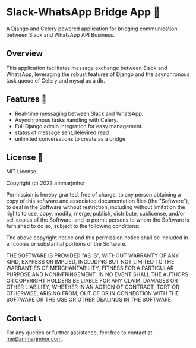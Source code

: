 
# Slack-WhatsApp Bridge App 🌉

A Django and Celery powered application for bridging communication between Slack and WhatsApp API Business.

## Overview

This application facilitates message exchange between Slack and WhatsApp, leveraging the robust features of Django and the asynchronous task queue of Celery and mysql as a db.



## Features 🤩

- Real-time messaging between Slack and WhatsApp.
- Asynchronous tasks handling with Celery.
- Full Django admin integration for easy management.
- status of message sent,delevired,read
- unlimited conversations to create as a bridge

## License 🪪

MIT License

Copyright (c) 2023 ammarjmhor

Permission is hereby granted, free of charge, to any person obtaining a copy of this software and associated documentation files (the "Software"), to deal in the Software without restriction, including without limitation the rights to use, copy, modify, merge, publish, distribute, sublicense, and/or sell copies of the Software, and to permit persons to whom the Software is furnished to do so, subject to the following conditions:

The above copyright notice and this permission notice shall be included in all copies or substantial portions of the Software.

THE SOFTWARE IS PROVIDED "AS IS", WITHOUT WARRANTY OF ANY KIND, EXPRESS OR IMPLIED, INCLUDING BUT NOT LIMITED TO THE WARRANTIES OF MERCHANTABILITY, FITNESS FOR A PARTICULAR PURPOSE AND NONINFRINGEMENT. IN NO EVENT SHALL THE AUTHORS OR COPYRIGHT HOLDERS BE LIABLE FOR ANY CLAIM, DAMAGES OR OTHER LIABILITY, WHETHER IN AN ACTION OF CONTRACT, TORT OR OTHERWISE, ARISING FROM, OUT OF OR IN CONNECTION WITH THE SOFTWARE OR THE USE OR OTHER DEALINGS IN THE SOFTWARE.

## Contact 📞

For any queries or further assistance, feel free to contact at me@ammarjmhor.com.
